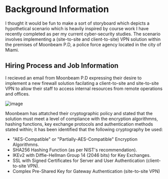 # Background Information

I thought it would be fun to make a sort of storyboard which depicts a hypothetical scenario which is heavily inspired by course work I have recently completed as per my current cyber-security studies. The scenario involves implementing a (site-to-site and client-to-site) VPN solution within the premises of Moonbeam P.D, a police force agency located in the city of Miami.

## Hiring Process and Job Information

I recieved an email from Moonbeam P.D expressing their desire to implement a new firewall solution facilating a client-to-site and site-to-site VPN to allow their staff to access internal resources from remote operations and offices.

![image](https://github.com/Flqmmable/VPN-Solution-Implementation/assets/129753283/22d70e58-27ea-47fb-b518-e6e4e9c42a83)

Moonbeam has attatched their cryptographic policy and stated that the solution must meet a level of compliance with the encryption algorithmns, hashing functions, key exchange protocols and authentication methods stated within; it has been identified that the following cryptography be used:

- "AES-Compatible" or "Partially-AES-Compatible" Encryption Algorithmns.
- SHA256 Hashing Function (as per NIST's recommendation).
- IKEv2 with Diffie-Hellman Group 14 (2046 bits) for Key Exchanges.
- SSL with Signed Certificates for Server and User Authentication (client-to-site VPN).
- Complex Pre-Shared Key for Gateway Authentication (site-to-site VPN)

 

